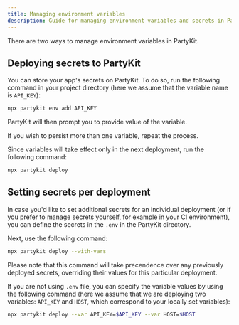 ```yaml
---
title: Managing environment variables
description: Guide for managing environment variables and secrets in PartyKit
---
```


There are two ways to manage environment variables in PartyKit.

## Deploying secrets to PartyKit

You can store your app's secrets on PartyKit. To do so, run the following command in your project directory (here we assume that the variable name is `API_KEY`):

```bash
npx partykit env add API_KEY
```

PartyKit will then prompt you to provide value of the variable.

If you wish to persist more than one variable, repeat the process.

Since variables will take effect only in the next deployment, run the following command:

```bash
npx partykit deploy
```

## Setting secrets per deployment

In case you'd like to set additional secrets for an individual deployment (or if you prefer to manage secrets yourself, for example in your CI environment), you can define the secrets in the `.env` in the PartyKit directory.

Next, use the following command:

```bash
npx partykit deploy --with-vars
```

Please note that this command will take precendence over any previously deployed secrets, overriding their values for this particular deployment.

If you are not using `.env` file, you can specify the variable values by using the following command (here we assume that we are deploying two variables: `API_KEY` and `HOST`, which correspond to your locally set variables):

```bash
npx partykit deploy --var API_KEY=$API_KEY --var HOST=$HOST
```